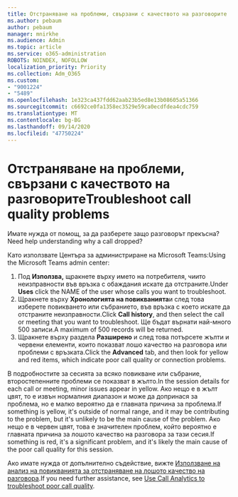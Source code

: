 ```yaml
---
title: Отстраняване на проблеми, свързани с качеството на разговорите
ms.author: pebaum
author: pebaum
manager: mnirkhe
ms.audience: Admin
ms.topic: article
ms.service: o365-administration
ROBOTS: NOINDEX, NOFOLLOW
localization_priority: Priority
ms.collection: Adm_O365
ms.custom:
- "9001224"
- "5489"
ms.openlocfilehash: 1e323ca437fdd62aab23b5ed8e13b08605a51366
ms.sourcegitcommit: c6692ce0fa1358ec3529e59ca0ecdfdea4cdc759
ms.translationtype: MT
ms.contentlocale: bg-BG
ms.lasthandoff: 09/14/2020
ms.locfileid: "47750224"
---
```

# <a name="troubleshoot-call-quality-problems"></a><span data-ttu-id="8e661-102">Отстраняване на проблеми, свързани с качеството на разговорите</span><span class="sxs-lookup"><span data-stu-id="8e661-102">Troubleshoot call quality problems</span></span>

<span data-ttu-id="8e661-103">Имате нужда от помощ, за да разберете защо разговорът прекъсна?</span><span class="sxs-lookup"><span data-stu-id="8e661-103">Need help understanding why a call dropped?</span></span>

<span data-ttu-id="8e661-104">Като използвате Центъра за администриране на Microsoft Teams:</span><span class="sxs-lookup"><span data-stu-id="8e661-104">Using the Microsoft Teams admin center:</span></span>

1. <span data-ttu-id="8e661-105">Под **Използва,** щракнете върху името на потребителя, чиито неизправности във връзка с обаждания искате да отстраните.</span><span class="sxs-lookup"><span data-stu-id="8e661-105">Under **Uses** click the NAME of the user whose calls you want to troubleshoot.</span></span>
2. <span data-ttu-id="8e661-106">Щракнете върху **Хронологията на повикванията**и след това изберете повикването или събранието, във връзка с което искате да отстраните неизправности.</span><span class="sxs-lookup"><span data-stu-id="8e661-106">Click **Call history**, and then select the call or meeting that you want to troubleshoot.</span></span> <span data-ttu-id="8e661-107">Ще бъдат върнати най-много 500 записи.</span><span class="sxs-lookup"><span data-stu-id="8e661-107">A maximum of 500 records will be returned.</span></span>
3. <span data-ttu-id="8e661-108">Щракнете върху раздела **Разширено** и след това потърсете жълти и червени елементи, които показват лошо качество на разговора или проблеми с връзката.</span><span class="sxs-lookup"><span data-stu-id="8e661-108">Click the **Advanced** tab, and then look for yellow and red items, which indicate poor call quality or connection problems.</span></span>

<span data-ttu-id="8e661-109">В подробностите за сесията за всяко повикване или събрание, второстепенните проблеми се показват в жълто.</span><span class="sxs-lookup"><span data-stu-id="8e661-109">In the session details for each call or meeting, minor issues appear in yellow.</span></span> <span data-ttu-id="8e661-110">Ако нещо е в жълт цвят, то е извън нормалния диапазон и може да допринася за проблема, но е малко вероятно да е главната причина за проблема.</span><span class="sxs-lookup"><span data-stu-id="8e661-110">If something is yellow, it's outside of normal range, and it may be contributing to the problem, but it's unlikely to be the main cause of the problem.</span></span> <span data-ttu-id="8e661-111">Ако нещо е в червен цвят, това е значителен проблем, който вероятно е главната причина за лошото качество на разговора за тази сесия.</span><span class="sxs-lookup"><span data-stu-id="8e661-111">If something is red, it's a significant problem, and it's likely the main cause of the poor call quality for this session.</span></span>

<span data-ttu-id="8e661-112">Ако имате нужда от допълнително съдействие, вижте [Използване на анализ на повикванията за отстраняване на лошото качество на разговора](https://docs.microsoft.com/microsoftteams/use-call-analytics-to-troubleshoot-poor-call-quality#troubleshoot-call-quality-problems-using-call-analytics).</span><span class="sxs-lookup"><span data-stu-id="8e661-112">If you need further assistance, see [Use Call Analytics to troubleshoot poor call quality](https://docs.microsoft.com/microsoftteams/use-call-analytics-to-troubleshoot-poor-call-quality#troubleshoot-call-quality-problems-using-call-analytics).</span></span>

